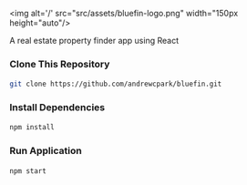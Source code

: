 <img alt='/' src="src/assets/bluefin-logo.png" width="150px height="auto"/>

A real estate property finder app using React

### Clone This Repository

```bash
git clone https://github.com/andrewcpark/bluefin.git
```

### Install Dependencies

```bash
npm install
```

### Run Application

```bash
npm start
```

